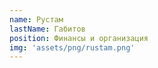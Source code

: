 ```yaml
---
name: Рустам
lastName: Габитов
position: Финансы и организация
img: 'assets/png/rustam.png'
---
```

